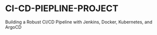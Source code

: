 # CI-CD-PIEPLINE-PROJECT
Building a Robust CI/CD Pipeline with Jenkins, Docker, Kubernetes, and ArgoCD
